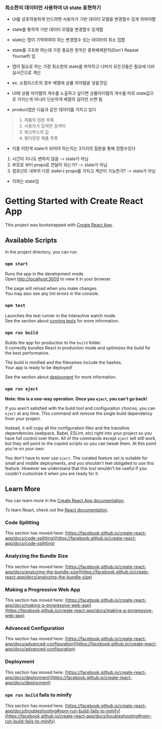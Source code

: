 ### 최소한의 데이터만 사용하여 UI state 표현하기
* UI를 상호작용하게 만드려면 사용자가 기반 데이터 모델을 변경할수 있게 하여야함
* state를 통하여 기반 데이터 모델을 변경할수 있게함

* state는 앱이 기억하여야 하는 변경할수 있는 데이터의 최소 집합
* state를 구조화 하는데 가장 중요한 원칙은 중복배제원칙(Don't Repeat Yourself) 임
* 앱이 필요로 하는 가장 최소한의 state를 파악하고 나머지 모든것들은 필요에 다라 실시간으로 계산
* ex. 쇼핑리스트의 경우 배열에 상품 아이템을 넣을것임
* UI에 상품 아이템의 개수를 노출하고 싶다면 상품아이템의 개수를 따로 state값으로 가지는게 아니라 단순하게 배열의 길이만 쓰면 됨

* product앱은 다음과 같은 데이터를 가지고 있다
> 1. 제품의 원본 목록
> 2. 사용자가 입력한 검색어
> 3. 체크박스의 값
> 4. 필터링된 제품 목록

* 이중 어떤게 state가 되어야 하는지는 3가지의 질문을 통해 정할수있다
1. 시간이 지나도 변하지 않음 -> state가 아님
2. 부모로 부터 props로 전달이 되는가? -> state가 아님
3. 컴포넌트 내부의 다른 state나 props를 가지고 계산이 가능한가? -> state가 아님

* 이외는 state임

# Getting Started with Create React App

This project was bootstrapped with [Create React App](https://github.com/facebook/create-react-app).

## Available Scripts

In the project directory, you can run:

### `npm start`

Runs the app in the development mode.\
Open [http://localhost:3000](http://localhost:3000) to view it in your browser.

The page will reload when you make changes.\
You may also see any lint errors in the console.

### `npm test`

Launches the test runner in the interactive watch mode.\
See the section about [running tests](https://facebook.github.io/create-react-app/docs/running-tests) for more information.

### `npm run build`

Builds the app for production to the `build` folder.\
It correctly bundles React in production mode and optimizes the build for the best performance.

The build is minified and the filenames include the hashes.\
Your app is ready to be deployed!

See the section about [deployment](https://facebook.github.io/create-react-app/docs/deployment) for more information.

### `npm run eject`

**Note: this is a one-way operation. Once you `eject`, you can't go back!**

If you aren't satisfied with the build tool and configuration choices, you can `eject` at any time. This command will remove the single build dependency from your project.

Instead, it will copy all the configuration files and the transitive dependencies (webpack, Babel, ESLint, etc) right into your project so you have full control over them. All of the commands except `eject` will still work, but they will point to the copied scripts so you can tweak them. At this point you're on your own.

You don't have to ever use `eject`. The curated feature set is suitable for small and middle deployments, and you shouldn't feel obligated to use this feature. However we understand that this tool wouldn't be useful if you couldn't customize it when you are ready for it.

## Learn More

You can learn more in the [Create React App documentation](https://facebook.github.io/create-react-app/docs/getting-started).

To learn React, check out the [React documentation](https://reactjs.org/).

### Code Splitting

This section has moved here: [https://facebook.github.io/create-react-app/docs/code-splitting](https://facebook.github.io/create-react-app/docs/code-splitting)

### Analyzing the Bundle Size

This section has moved here: [https://facebook.github.io/create-react-app/docs/analyzing-the-bundle-size](https://facebook.github.io/create-react-app/docs/analyzing-the-bundle-size)

### Making a Progressive Web App

This section has moved here: [https://facebook.github.io/create-react-app/docs/making-a-progressive-web-app](https://facebook.github.io/create-react-app/docs/making-a-progressive-web-app)

### Advanced Configuration

This section has moved here: [https://facebook.github.io/create-react-app/docs/advanced-configuration](https://facebook.github.io/create-react-app/docs/advanced-configuration)

### Deployment

This section has moved here: [https://facebook.github.io/create-react-app/docs/deployment](https://facebook.github.io/create-react-app/docs/deployment)

### `npm run build` fails to minify

This section has moved here: [https://facebook.github.io/create-react-app/docs/troubleshooting#npm-run-build-fails-to-minify](https://facebook.github.io/create-react-app/docs/troubleshooting#npm-run-build-fails-to-minify)

